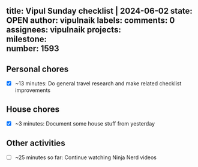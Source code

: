 title:	Vipul Sunday checklist | 2024-06-02
state:	OPEN
author:	vipulnaik
labels:	
comments:	0
assignees:	vipulnaik
projects:	
milestone:	
number:	1593
--
## Personal chores

- [x] ~13 minutes: Do general travel research and make related checklist improvements

## House chores

- [x] ~3 minutes: Document some house stuff from yesterday

## Other activities

- [ ] ~25 minutes so far: Continue watching Ninja Nerd videos
